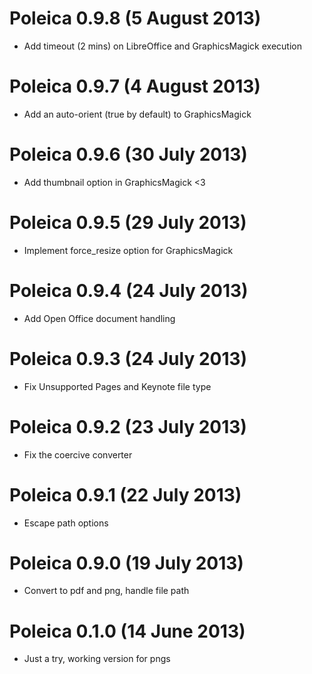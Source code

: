 # Poleica 0.9.8 (5 August 2013)
* Add timeout (2 mins) on LibreOffice and GraphicsMagick execution 
# Poleica 0.9.7 (4 August 2013)
* Add an auto-orient (true by default) to GraphicsMagick
# Poleica 0.9.6 (30 July 2013)
* Add thumbnail option in GraphicsMagick <3
# Poleica 0.9.5 (29 July 2013)
* Implement force_resize option for GraphicsMagick
# Poleica 0.9.4 (24 July 2013)
* Add Open Office document handling
# Poleica 0.9.3 (24 July 2013)
* Fix Unsupported Pages and Keynote file type
# Poleica 0.9.2 (23 July 2013)
* Fix the coercive converter
# Poleica 0.9.1 (22 July 2013)
* Escape path options
# Poleica 0.9.0 (19 July 2013)
* Convert to pdf and png, handle file path
# Poleica 0.1.0 (14 June 2013)
* Just a try, working version for pngs
